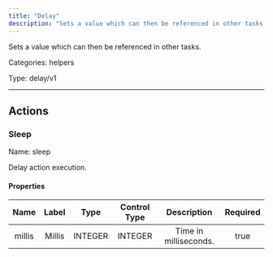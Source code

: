 ```yaml
---
title: "Delay"
description: "Sets a value which can then be referenced in other tasks."
---
```


Sets a value which can then be referenced in other tasks.


Categories: helpers


Type: delay/v1

<hr />




## Actions


### Sleep
Name: sleep

Delay action execution.

#### Properties

|      Name       |      Label     |     Type     |     Control Type     |     Description     |     Required        |
|:--------------:|:--------------:|:------------:|:--------------------:|:-------------------:|:-------------------:|
| millis | Millis | INTEGER | INTEGER  |  Time in milliseconds.  |  true  |






